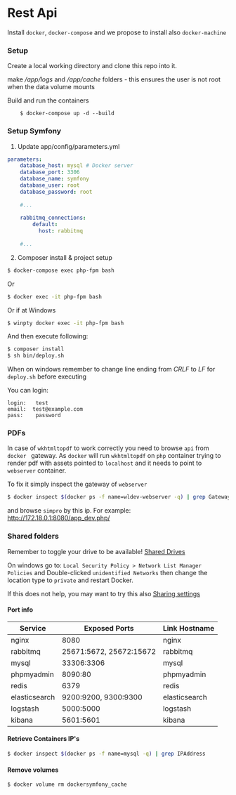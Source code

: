 Rest Api
========

Install `docker`, `docker-compose` and we propose to install also `docker-machine`

### Setup ###

Create a local working directory and clone this repo into it.

make _/app/logs_ and _/app/cache_ folders - this ensures the user is not root when the data volume mounts

Build and run the containers
```
    $ docker-compose up -d --build
``` 


### Setup Symfony ###
1. Update app/config/parameters.yml
```yml
parameters:
    database_host: mysql # Docker server
    database_port: 3306
    database_name: symfony
    database_user: root
    database_password: root
    
    #...
    
    rabbitmq_connections:
        default:
          host: rabbitmq
    
    #...        
```

2. Composer install & project setup
```bash
$ docker-compose exec php-fpm bash
```
Or
```bash
$ docker exec -it php-fpm bash
```
Or if at Windows
```bash
$ winpty docker exec -it php-fpm bash
```
And then execute following:
```bash
$ composer install
$ sh bin/deploy.sh
```
When on windows remember to change line ending from _CRLF_ to _LF_ for `deploy.sh` before executing

You can login:
```
login:   test 
email:  test@example.com 
pass:    password
```

### PDFs ###

In case of `wkhtmltopdf` to work correctly you need to browse `api` from `docker ` gateway.
As `docker` will run `wkhtmltopdf` on `php` container trying to render pdf with assets pointed to `localhost`
and it needs to point to `webserver` container.

To fix it simply inspect the gateway of `webserver`
```bash
$ docker inspect $(docker ps -f name=wldev-webserver -q) | grep Gateway
```

and browse `simpro` by this ip. For example: http://172.18.0.1:8080/app_dev.php/ 

### Shared folders ###

Remember to toggle your drive to be available! [Shared Drives](https://forums.docker.com/t/volume-mounts-in-windows-does-not-work/10693/99)

On windows go to: `Local Security Policy > Network List Manager Policies` and Double-clicked `unidentified Networks`
then change the location type to `private` and restart Docker.

If this does not help, you may want to try this also [Sharing settings](https://forums.docker.com/t/volume-mounts-in-windows-does-not-work/10693/115)

#### Port info 

| Service | Exposed Ports | Link Hostname |
| ---| --- | --- |
| nginx | 8080 | nginx |
| rabbitmq | 25671:5672, 25672:15672 | rabbitmq |
| mysql | 33306:3306 | mysql |
| phpmyadmin | 8090:80 | phpmyadmin |
| redis | 6379 | redis |
| elasticsearch | 9200:9200, 9300:9300 | elasticsearch |
| logstash | 5000:5000 | logstash |
| kibana | 5601:5601 | kibana |

#### Retrieve Containers IP's 
```bash
$ docker inspect $(docker ps -f name=mysql -q) | grep IPAddress
```

#### Remove volumes
```bash
$ docker volume rm dockersymfony_cache
```
